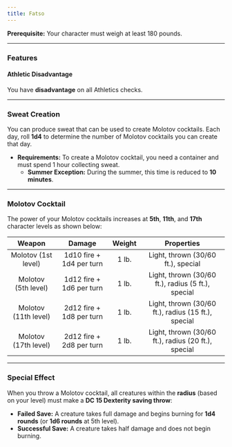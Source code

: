 ```yaml
---
title: Fatso
---
```


**Prerequisite:** Your character must weigh at least 180 pounds.

---

### Features

#### **Athletic Disadvantage**
You have **disadvantage** on all Athletics checks.

---

### Sweat Creation

You can produce sweat that can be used to create Molotov cocktails. Each day, roll **1d4** to determine the number of Molotov cocktails you can create that day.

- **Requirements:** To create a Molotov cocktail, you need a container and must spend 1 hour collecting sweat.
    - **Summer Exception:** During the summer, this time is reduced to **10 minutes**.

---

### Molotov Cocktail

The power of your Molotov cocktails increases at **5th**, **11th**, and **17th** character levels as shown below:

|        Weapon        |          Damage          | Weight |                     Properties                      |
|:--------------------:|:------------------------:|:------:|:---------------------------------------------------:|
| Molotov (1st level)  | 1d10 fire + 1d4 per turn | 1 lb.  |         Light, thrown (30/60 ft.), special          |
| Molotov (5th level)  | 1d12 fire + 1d6 per turn | 1 lb.  | Light, thrown (30/60 ft.), radius (5 ft.), special  |
| Molotov (11th level) | 2d12 fire + 1d8 per turn | 1 lb.  | Light, thrown (30/60 ft.), radius (15 ft.), special |
| Molotov (17th level) | 2d12 fire + 2d8 per turn | 1 lb.  | Light, thrown (30/60 ft.), radius (20 ft.), special |

---

### Special Effect

When you throw a Molotov cocktail, all creatures within the **radius** (based on your level) must make a **DC 15 Dexterity saving throw**:

- **Failed Save:** A creature takes full damage and begins burning for **1d4 rounds** (or **1d6 rounds** at 5th level).
- **Successful Save:** A creature takes half damage and does not begin burning.  
